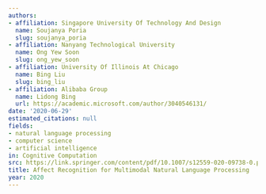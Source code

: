 ```yaml
---
authors:
- affiliation: Singapore University Of Technology And Design
  name: Soujanya Poria
  slug: soujanya_poria
- affiliation: Nanyang Technological University
  name: Ong Yew Soon
  slug: ong_yew_soon
- affiliation: University Of Illinois At Chicago
  name: Bing Liu
  slug: bing_liu
- affiliation: Alibaba Group
  name: Lidong Bing
  url: https://academic.microsoft.com/author/3040546131/
date: '2020-06-29'
estimated_citations: null
fields:
- natural language processing
- computer science
- artificial intelligence
in: Cognitive Computation
src: https://link.springer.com/content/pdf/10.1007/s12559-020-09738-0.pdf
title: Affect Recognition for Multimodal Natural Language Processing
year: 2020
---
```

